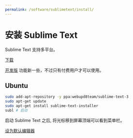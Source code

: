 ```yaml
---
permalink: /software/sublimetext/install/
---
```


# 安装 Sublime Text

Sublime Text 支持多平台。

[下载](https://www.sublimetext.com/3)

[开发版](https://www.sublimetext.com/3dev) 功能新一些，不过只有付费用户才可以使用。

## Ubuntu

```bash
sudo add-apt-repository -y ppa:webupd8team/sublime-text-3
sudo apt-get update
sudo apt-get install sublime-text-installer
subl # 启动
```

启动 Sublime Text 之后, 将光标移到屏幕顶端可以看到菜单栏。

[设为默认编辑器](http://askubuntu.com/a/606733/519717)
